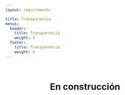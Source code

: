 ```yaml
---
layout: requirements

title: Transparencia
menus:
  header:
    title: Transparencia
    weight: 4
  footer:
    title: Transparencia
    weight: 4
---
```

<p>&nbsp;</p>
<h1 style="text-align: center;"><strong>En construcci&oacute;n</strong></h1>
